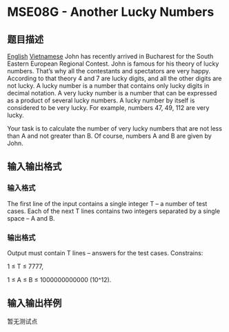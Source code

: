 # MSE08G - Another Lucky Numbers

## 题目描述

[English](/problems/MSE08G/en/) [Vietnamese](/problems/MSE08G/vn/) John has recently arrived in Bucharest for the South Eastern European Regional Contest. John is famous for his theory of lucky numbers. That’s why all the contestants and spectators are very happy. According to that theory 4 and 7 are lucky digits, and all the other digits are not lucky. A lucky number is a number that contains only lucky digits in decimal notation. A very lucky number is a number that can be expressed as a product of several lucky numbers. A lucky number by itself is considered to be very lucky. For example, numbers 47, 49, 112 are very lucky.

Your task is to calculate the number of very lucky numbers that are not less than A and not greater than B. Of course, numbers A and B are given by John.

## 输入输出格式

### 输入格式

 The first line of the input contains a single integer T – a number of test cases. Each of the next T lines contains two integers separated by a single space – A and B.

### 输出格式

 Output must contain T lines – answers for the test cases. Constrains:

1 ≤ T ≤ 7777,

1 ≤ A ≤ B ≤ 1000000000000 (10^12).

## 输入输出样例

暂无测试点

